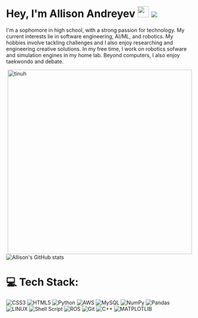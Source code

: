 # Hey, I'm Allison Andreyev <img src="https://raw.githubusercontent.com/MartinHeinz/MartinHeinz/master/wave.gif" width="30"> ![](https://visitor-badge.glitch.me/badge?page_id=allisonandreyev)

I'm a sophomore in high school, with a strong passion for technology. My current interests lie in software engineering, AI/ML, and robotics. My hobbies involve tackling challenges and I also enjoy researching and engineering creative solutions. In my free time, I work on robotics sofware and simulation engines in my home lab. Beyond computers, I also enjoy taekwondo and debate.

<img align="right" src="https://github-readme-stats.vercel.app/api?username=tinuh&show_icons=true&theme=gotham" alt="tinuh" width="500" mb="12px" />

![Allison's GitHub stats](https://github-readme-stats.vercel.app/api?username=allisonandreyev&show_icons=true&theme=transparent)

# 💻 Tech Stack:
![CSS3](https://img.shields.io/badge/css3-%231572B6.svg?style=for-the-badge&logo=css3&logoColor=white) 
![HTML5](https://img.shields.io/badge/html5-%23E34F26.svg?style=for-the-badge&logo=html5&logoColor=white) 
![Python](https://img.shields.io/badge/python-3670A0?style=for-the-badge&logo=python&logoColor=ffdd54) 
![AWS](https://img.shields.io/badge/AWS-%23FF9900.svg?style=for-the-badge&logo=amazon-aws&logoColor=white) 
![MySQL](https://img.shields.io/badge/mysql-%2300f.svg?style=for-the-badge&logo=mysql&logoColor=white)
![NumPy](https://img.shields.io/badge/numpy-%23013243.svg?style=for-the-badge&logo=numpy&logoColor=white) 
![Pandas](https://img.shields.io/badge/pandas-%23150458.svg?style=for-the-badge&logo=pandas&logoColor=white) 
![LINUX](https://img.shields.io/badge/Linux-FCC624?style=for-the-badge&logo=linux&logoColor=black)
![Shell Script](https://img.shields.io/badge/shell_script-%23121011.svg?style=for-the-badge&logo=gnu-bash&logoColor=white)
![ROS](https://img.shields.io/badge/ROS-%23121011.svg?style=for-the-badge&logo=ROS&logoColor=white)
![Git](https://img.shields.io/badge/git-%23121011.svg?style=for-the-badge&logo=git&logoColor=white)
![C++](https://img.shields.io/badge/c++-%23121011.svg?style=for-the-badge&logo=c++&logoColor=white)
![MATPLOTLIB](https://img.shields.io/badge/MATPLOTLIB-%23121011.svg?style=for-the-badge&logo=MATPLOTLIB&logoColor=white)
